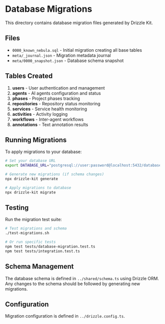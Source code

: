 # Database Migrations

This directory contains database migration files generated by Drizzle Kit.

## Files

- `0000_known_nebula.sql` - Initial migration creating all base tables
- `meta/_journal.json` - Migration metadata journal
- `meta/0000_snapshot.json` - Database schema snapshot

## Tables Created

1. **users** - User authentication and management
2. **agents** - AI agents configuration and status
3. **phases** - Project phases tracking
4. **repositories** - Repository status monitoring
5. **services** - Service health monitoring
6. **activities** - Activity logging
7. **workflows** - Inter-agent workflows
8. **annotations** - Text annotation results

## Running Migrations

To apply migrations to your database:

```bash
# Set your database URL
export DATABASE_URL="postgresql://user:password@localhost:5432/database"

# Generate new migrations (if schema changes)
npx drizzle-kit generate

# Apply migrations to database
npx drizzle-kit migrate
```

## Testing

Run the migration test suite:

```bash
# Test migrations and schema
./test-migrations.sh

# Or run specific tests
npm test tests/database-migration.test.ts
npm test tests/integration.test.ts
```

## Schema Management

The database schema is defined in `../shared/schema.ts` using Drizzle ORM. Any changes to the schema should be followed by generating new migrations.

## Configuration

Migration configuration is defined in `../drizzle.config.ts`.